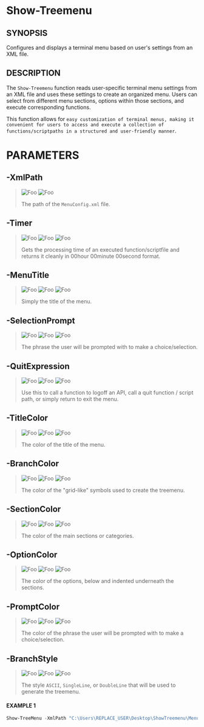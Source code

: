 # Show-Treemenu
## SYNOPSIS
Configures and displays a terminal menu based on user's settings from an XML file.
## DESCRIPTION
The `Show-Treemenu` function reads user-specific terminal menu settings from an XML file
and uses these settings to create an organized menu. Users can select from different menu sections,
options within those sections, and execute corresponding functions.

This function allows for `easy customization of terminal menus, making it convenient for users to access
and execute a collection of functions/scriptpaths in a structured and user-friendly manner`.
# PARAMETERS


## **-XmlPath**

> ![Foo](https://img.shields.io/badge/Type-String-blue?) ![Foo](https://img.shields.io/badge/Mandatory-true-green?) 
>
> The path of the `MenuConfig.xml` file.
 

## **-Timer**

> ![Foo](https://img.shields.io/badge/Type-Boolean-blue?) ![Foo](https://img.shields.io/badge/Mandatory-false-red?) ![Foo](https://img.shields.io/badge/DefaultValue-True-blue?color=5547a8)
>
> Gets the processing time of an executed function/scriptfile and returns it cleanly in 00hour 00minute 00second format.
 

## **-MenuTitle**

> ![Foo](https://img.shields.io/badge/Type-String-blue?) ![Foo](https://img.shields.io/badge/Mandatory-false-red?) ![Foo](https://img.shields.io/badge/DefaultValue-MainMenu-blue?color=5547a8)
>
> Simply the title of the menu.
 

## **-SelectionPrompt**

> ![Foo](https://img.shields.io/badge/Type-String-blue?) ![Foo](https://img.shields.io/badge/Mandatory-false-red?) ![Foo](https://img.shields.io/badge/DefaultValue-Choose_an_Option-blue?color=5547a8)
>
> The phrase the user will be prompted with to make a choice/selection.
 

## **-QuitExpression**

> ![Foo](https://img.shields.io/badge/Type-String-blue?) ![Foo](https://img.shields.io/badge/Mandatory-false-red?) ![Foo](https://img.shields.io/badge/DefaultValue-Return-blue?color=5547a8)
>
> Use this to call a function to logoff an API, call a quit function / script path, or simply return to exit the menu.
 

## **-TitleColor**

> ![Foo](https://img.shields.io/badge/Type-String-blue?) ![Foo](https://img.shields.io/badge/Mandatory-false-red?) ![Foo](https://img.shields.io/badge/DefaultValue-Cyan-blue?color=5547a8)
>
> The color of the title of the menu.
 

## **-BranchColor**

> ![Foo](https://img.shields.io/badge/Type-String-blue?) ![Foo](https://img.shields.io/badge/Mandatory-false-red?) ![Foo](https://img.shields.io/badge/DefaultValue-Gray-blue?color=5547a8)
>
> The color of the "grid-like" symbols used to create the treemenu.
 

## **-SectionColor**

> ![Foo](https://img.shields.io/badge/Type-String-blue?) ![Foo](https://img.shields.io/badge/Mandatory-false-red?) ![Foo](https://img.shields.io/badge/DefaultValue-Yellow-blue?color=5547a8)
>
> The color of the main sections or categories.
 

## **-OptionColor**

> ![Foo](https://img.shields.io/badge/Type-String-blue?) ![Foo](https://img.shields.io/badge/Mandatory-false-red?) ![Foo](https://img.shields.io/badge/DefaultValue-White-blue?color=5547a8)
>
> The color of the options, below and indented underneath the sections.
 

## **-PromptColor**

> ![Foo](https://img.shields.io/badge/Type-String-blue?) ![Foo](https://img.shields.io/badge/Mandatory-false-red?) ![Foo](https://img.shields.io/badge/DefaultValue-Cyan-blue?color=5547a8)
>
> The color of the phrase the user will be prompted with to make a choice/selection.
 

## **-BranchStyle**

> ![Foo](https://img.shields.io/badge/Type-String-blue?) ![Foo](https://img.shields.io/badge/Mandatory-false-red?) ![Foo](https://img.shields.io/badge/DefaultValue-SingleLine-blue?color=5547a8)
>
> The style `ASCII`, `SingleLine`, or `DoubleLine` that will be used to generate the treemenu.
 

#### EXAMPLE 1
```powershell
Show-TreeMenu -XmlPath "C:\Users\REPLACE_USER\Desktop\ShowTreemenu\MenuConfig.xml"
```
